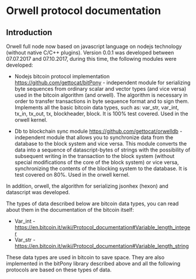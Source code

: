 # Orwell protocol documentation

## Introduction
 
Orwell full node now based on javascript language on nodejs technology (without native C/C++ plugins). 
 Version 0.0.1 was developed between 07.07.2017 and 07.10.2017, during this time, the following modules were developed:
* Nodejs bitcoin protocol implementation
https://github.com/gettocat/bitPony - independent module for serializing byte sequences from ordinary scalar and vector types (and vice versa) used in the bitcoin algorithm (and orwell). The algorithm is necessary in order to transfer transactions in byte sequence format and to sign them. Implements all the basic bitcoin data types, such as: var_str, var_int, tx_in, tx_out, tx, blockheader, block. It is 100% test covered. Used in the orwell kernel.

* Db to blockchain sync module
https://github.com/gettocat/orwelldb - independent module that allows you to synchronize data from the database to the block system and vice versa. This module converts the data into a sequence of datascript-bytes of strings with the possibility of subsequent writing in the transaction to the block system (without special modifications of the core of the block system) or vice versa, synchronizing the contents of the blocking system to the database. It is test covered on 80%. Used in the orwell kernel.

In addition, orwell, the algorithm for serializing jsonhex (hexon) and datascript was developed.

The types of data described below are bitcoin data types, you can read about them in the documentation of the bitcoin itself:
* Var_int - https://en.bitcoin.it/wiki/Protocol_documentation#Variable_length_integer
* Var_str -  https://en.bitcoin.it/wiki/Protocol_documentation#Variable_length_string

These data types are used in bitcoin to save space. They are also implemented in the bitPony library described above and all the following protocols are based on these types of data.

